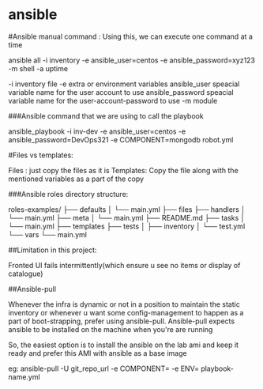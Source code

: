 # ansible

#Ansible manual command : Using this, we can execute one command at a time

ansible all -i inventory -e ansible_user=centos -e ansible_password=xyz123 -m shell -a uptime

-i inventory file
-e extra or environment variables
ansible_user speacial variable name for the user account to use
ansible_password speacial variable name for the user-account-password to use
-m module

###Ansible command that we are using to call the playbook

ansible_playbook -i inv-dev -e ansible_user=centos -e ansible_password=DevOps321 -e COMPONENT=mongodb robot.yml

#Files vs templates:

Files : just copy the files as it is
Templates: Copy the file along with the mentioned variables as a part of the copy

###Ansible roles directory structure:

roles-examples/ 
├── defaults 
│   └── main.yml 
├── files ├── handlers 
│   └── main.yml 
├── meta 
│   └── main.yml 
├── README.md ├── tasks 
│   └── main.yml 
├── templates ├── tests │   ├── inventory 
│   └── test.yml 
└── vars 
    └── main.yml 

##Limitation in this project:

Fronted UI fails  intermittently(which ensure u see no items or display of catalogue)


##Ansible-pull

Whenever the infra is dynamic or not in a position to maintain the static inventory or whenever u want some config-management to happen as a part of boot-strapping, prefer using ansible-pull. Ansible-pull expects ansible to be installed on the machine when you're are running

So, the easiest option is to install the ansible on the lab ami and keep it ready and prefer this AMI with ansible as a base image

eg: ansible-pull -U git_repo_url -e COMPONENT=      -e ENV=     playbook-name.yml